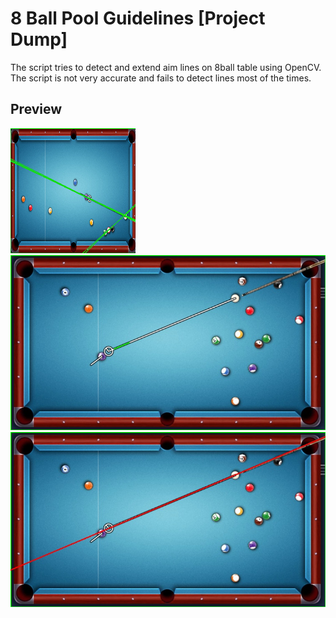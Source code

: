# 8 Ball Pool Guidelines [Project Dump]
The script tries to detect and extend aim lines on 8ball table using OpenCV.  
The script is not very accurate and fails to detect lines most of the times.

## Preview
![Preview](preview.png)
![Original](preview_original.jpg)
![Guidelines](preview_guidelines.jpg)
